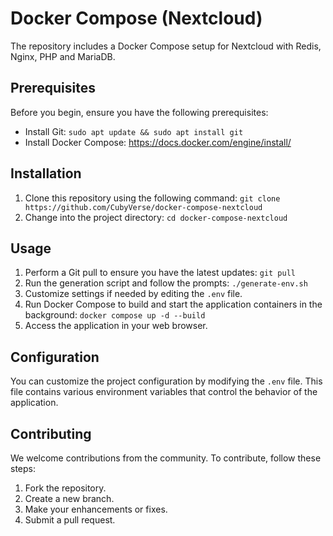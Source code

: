 # Docker Compose (Nextcloud)

The repository includes a Docker Compose setup for Nextcloud with Redis, Nginx, PHP and MariaDB.

## Prerequisites

Before you begin, ensure you have the following prerequisites:

- Install Git: `sudo apt update && sudo apt install git`
- Install Docker Compose: <https://docs.docker.com/engine/install/>

## Installation

1. Clone this repository using the following command: `git clone https://github.com/CubyVerse/docker-compose-nextcloud`
2. Change into the project directory: `cd docker-compose-nextcloud`

## Usage

1. Perform a Git pull to ensure you have the latest updates: `git pull`
2. Run the generation script and follow the prompts: `./generate-env.sh`
3. Customize settings if needed by editing the `.env` file.
4. Run Docker Compose to build and start the application containers in the background: `docker compose up -d --build`
5. Access the application in your web browser.

## Configuration

You can customize the project configuration by modifying the `.env` file. This file contains various environment variables that control the behavior of the application.

## Contributing

We welcome contributions from the community. To contribute, follow these steps:

1. Fork the repository.
2. Create a new branch.
3. Make your enhancements or fixes.
4. Submit a pull request.
